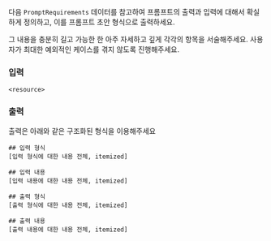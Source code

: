 

다음 `PromptRequirements` 데이터를 참고하여 프롬프트의 출력과 입력에 대해서 확실하게 정의하고, 이를 프롬프트 초안 형식으로 출력하세요.

그 내용을 충분히 길고 가능한 한 아주 자세하고 깊게 각각의 항목을 서술해주세요. 사용자가 최대한 예외적인 케이스를 겪지 않도록 진행해주세요.

### 입력

```
<resource>
```

### 출력

출력은 아래와 같은 구조화된 형식을 이용해주세요


```
## 입력 형식
[입력 형식에 대한 내용 전체, itemized]

## 입력 내용
[입력 내용에 대한 내용 전체, itemized]

## 출력 형식
[출력 형식에 대한 내용 전체, itemized]

## 출력 내용
[출력 내용에 대한 내용 전체, itemized]

```